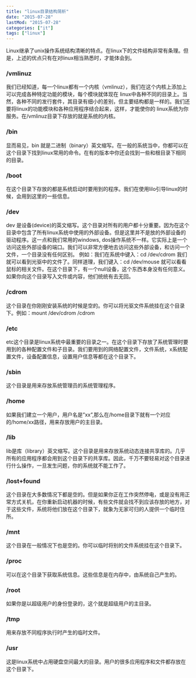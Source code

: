 ```yaml
---
title: "linux目录结构简析"
date: "2015-07-28"
lastMod: "2015-07-28"
categories: ["it"]
tags: ["linux"]
---
```


Linux继承了unix操作系统结构清晰的特点。在linux下的文件结构非常有条理。但是，上述的优点只有在对linux相当熟悉时，才能体会到。

### /vmlinuz
我们已经知道，每一个linux都有一个内核（vmlinuz），我们在这个内核上添加上可以完成各种特定功能的模块，每个模块就体现在 linux中各种不同的目录上。当然，各种不同的发行套件，其目录有细小的差别，但主要结构都是一样的。我们还要将linux的功能模块和各种应用程序结合起来，这样，才能使你的 linux系统为你服务。在/vmlinuz目录下存放的就是系统的内核。

### /bin
显而易见，bin 就是二进制（binary）英文缩写。在一般的系统当中，你都可以在这个目录下找到linux常用的命令。在有的版本中你还会找到一些和根目录下相同的目录。

### /boot
在这个目录下存放的都是系统启动时要用到的程序。我们在使用lilo引导linux的时候，会用到这里的一些信息。

### /dev
dev 是设备(device)的英文缩写。这个目录对所有的用户都十分重要。因为在这个目录中包含了所有linux系统中使用的外部设备。但是这里并不是放的外部设备的驱动程序。这一点和我们常用的windows, dos操作系统不一样。它实际上是一个访问这些外部设备的端口。我们可以非常方便地去访问这些外部设备，和访问一个文件，一个目录没有任何区别。 例如：我们在系统中键入：cd /dev/cdrom 我们就可以看到光驱中的文件了。同样道理，我们键入：cd /dev/mouse 就可以看看鼠标的相关文件。在这个目录下，有一个null设备，这个东西本身没有任何意义。如果你向这个目录写入文件或内容，他们统统有去无回。

### /cdrom
这个目录在你刚刚安装系统的时候是空的。你可以将光驱文件系统挂在这个目录下。例如：mount /dev/cdrom /cdrom

### /etc
etc这个目录是linux系统中最重要的目录之一。在这个目录下存放了系统管理时要用到的各种配置文件和子目录。我们要用到的网络配置文件，文件系统，x系统配置文件，设备配置信息，设置用户信息等都在这个目录下。

### /sbin
这个目录是用来存放系统管理员的系统管理程序。

### /home
如果我们建立一个用户，用户名是”xx”,那么在/home目录下就有一个对应的/home/xx路径，用来存放用户的主目录。

### /lib
lib是库（library）英文缩写。这个目录是用来存放系统动态连接共享库的。几乎所有的应用程序都会用到这个目录下的共享库。因此，千万不要轻易对这个目录进行什么操作，一旦发生问题，你的系统就不能工作了。

### /lost+found
这个目录在大多数情况下都是空的。但是如果你正在工作突然停电，或是没有用正常方式关机，在你重新启动机器的时候，有些文件就会找不到应该存放的地方，对于这些文件，系统将他们放在这个目录下，就象为无家可归的人提供一个临时住所。

### /mnt
这个目录在一般情况下也是空的。你可以临时将别的文件系统挂在这个目录下。

### /proc
可以在这个目录下获取系统信息。这些信息是在内存中，由系统自己产生的。

### /root
如果你是以超级用户的身份登录的，这个就是超级用户的主目录。

### /tmp
用来存放不同程序执行时产生的临时文件。

### /usr
这是linux系统中占用硬盘空间最大的目录。用户的很多应用程序和文件都存放在这个目录下。